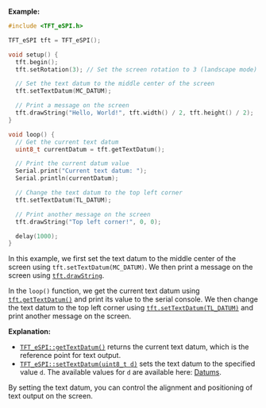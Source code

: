 **Example:**

```cpp
#include <TFT_eSPI.h>

TFT_eSPI tft = TFT_eSPI();

void setup() {
  tft.begin();
  tft.setRotation(3); // Set the screen rotation to 3 (landscape mode)

  // Set the text datum to the middle center of the screen
  tft.setTextDatum(MC_DATUM);

  // Print a message on the screen
  tft.drawString("Hello, World!", tft.width() / 2, tft.height() / 2);
}

void loop() {
  // Get the current text datum
  uint8_t currentDatum = tft.getTextDatum();

  // Print the current datum value
  Serial.print("Current text datum: ");
  Serial.println(currentDatum);

  // Change the text datum to the top left corner
  tft.setTextDatum(TL_DATUM);

  // Print another message on the screen
  tft.drawString("Top left corner!", 0, 0);

  delay(1000);
}
```

In this example, we first set the text datum to the middle center of the screen using `tft.setTextDatum(MC_DATUM)`. We 
then print a message on the screen using [`tft.drawString`](drawstring.md).

In the `loop()` function, we get the current text datum using
[`tft.getTextDatum()`](gettextdatum.md) and print its value to the serial console. We then change
the text datum to the top left corner using [`tft.setTextDatum(TL_DATUM)`](settextdatum.md) and 
print another message on the screen.

**Explanation:**

* [`TFT_eSPI::getTextDatum()`](gettextdatum.md) returns the current text datum, which is the 
  reference point for text output.
* [`TFT_eSPI::setTextDatum(uint8_t d)`](settextdatum.md) sets the text datum to the specified
  value `d`. The available values for `d` are available here: [Datums](../datums.md).

By setting the text datum, you can control the alignment and positioning of text output on the screen.
